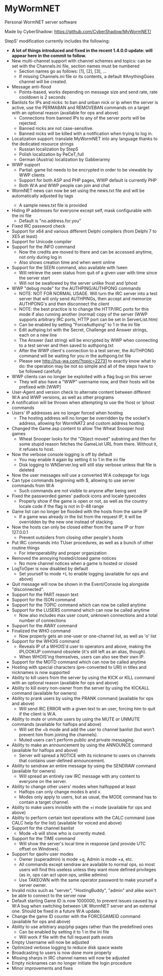 # MyWormNET

Personal WormNET server software

Made by CyberShadow: https://github.com/CyberShadow/MyWormNET/

StepS' modification currently includes the following:

- **A lot of things introduced and fixed in the recent 1.4.0.0 update: will appear here in the commit to follow.**
- New multi-channel support with channel schemes and topics: can be set with the Channels.ini file, section names must be numbered
   + Section names go as follows: [1], [2], [3], ...
   + If missing Channels.ini file or its contents, a default #AnythingGoes channel will be created.
- Message anti-flood
   + Points-based, works depending on message size and send rate, rate cooldown is 2 seconds
- Banlists for IPs and nicks: to ban and unban nick or ip when the server is active, use the PERMABAN and REMOVEBAN commands on a target with an optional reason (available for ops and above)
   + Connections from banned IPs to any of the server ports will be rejected.
   + Banned nicks are not case-sensitive.
   + Banned nicks will be killed with a notification when trying to log in.
- Localization support: translate MyWormNET into any language thanks to the dedicated resource strings
   + Russian localization by StepS
   + Polish localization by PeCeT_full
   + German (Austria) localization by Gabberarmy
- WWP support
   + Partial: game list needs to be encrypted in order to be viewable by WWP clients
   + Support for both ASP and PHP pages, WWP default is currently PHP
   + Both W:A and WWP people can join and chat
- WormNET news can now be set using the news.txt file and will be automatically adjusted by <MOTD> tags
   + A sample news.txt file is provided
- Hiding IP addresses for everyone except self, mask configurable with the ini file
   + Default is "no.address.for.you"
- Fixed IRC password check
- Support for x64 and various different Delphi compilers (from Delphi 7 to XE5 at least)
- Support for Unicode compiler
- Support for the INFO command
   + Now the credits are moved to there and can be accessed anytime, not only during log in
   + Also shows creation time and when went online
- Support for the SEEN command, also available with !seen
   + Will retrieve the seen status from quit of a given user with time since the server start
   + Will not be swallowed by the server unlike !host and !phost
- WWP "debug mode" for the AUTHPING/AUTHPONG commands
   + NOTE: NOT FOR NORMAL USAGE. Will turn the IRC server into a test server that will only send AUTHPINGs, then accept and memorize AUTHPONG's and then disconnect the client
   + NOTE: the best practice is to change the HTTP/IRC ports for this mode if also running another (normal) copy of the server (WWP supports arbitrary IRC ports, HTTP port can be set in ServerList.htm)
   + Can be enabled by setting "ForceAuthping" to 1 in the ini file
   + Edit authping.txt with the Secret, Challenge and Answer strings, each on a new line
   + The Answer (last string) will be encrypted by WWP when connecting to a test server and then saved to authpong.txt
   + After the WWP client's connection to a test server, the AUTHPONG command will be waiting for you in the authpong.txt file
   + Please see http://tus-wa.com/?topic=22731 to exactly know what to do: the operation may be not so simple and all of the steps have to be followed carefully
- WWP clients can no longer be exploited with a flag bug on this server
   + They will also have a "WWP" username now, and their hosts will be prefixed with [WWP]
- User-Agent and version check to alternate content between different W:A and WWP versions, as well as other programs
- A notification will be thrown when attempting to use the !host or !phost commands
- Users' IP addresses are no longer forced when hosting
   + The hosting address will no longer be overridden by the socket's address, allowing for WormNAT2 and custom address hosting.
- Changed the Game.asp content to allow The Wheat Snooper host games
   + Wheat Snooper looks for the "Object moved" substring and then for some stupid reason fetches the GameList URL from there. Without it, it refuses to host.
- Now the verbose console logging is off by default
   + You may enable it again by setting it to 1 in the ini file
   + Disk logging to WNServer.log will still stay verbose unless that file is deleted
- Now the user messages will use a converted W:A codepage for logs
- Can type commands beginning with $, allowing to use server commands from W:A
   + Such commands are not visible to anyone after being sent
- Fixed the passworded games' padlock icons and locale typecodes
   + Properly show if the game is open or not, as well as the country locale code if the flag is not in 0-48 range
- Game list can no longer be flooded with the hosts from the same IP
   + If a game was already in the list from the request IP, it will be overridden by the new one instead of stacking.
- Now the hosts can only be closed either from the same IP or from 127.0.0.1
   + Prevent outsiders from closing other people's hosts
- Put IRC commands into TUser procedures, as well as a bunch of other routine things
   + For interoperability and proper organization
- Removed the annoying hosted/closed game notices
   + No more channel notices when a game is hosted or closed
- LogToOper is now disabled by default
   + Set yourself to mode +L to enable logging (available for ops and above)
- Quit message will now be shown in the Event/Console log alongside "disconnected".
- Support for the PART reason text
- Support for the ISON command
- Support for the TOPIC command which can now be called anytime
- Support for the LUSERS command which can now be called anytime
   + Now also includes max user count, unknown connections and a total number of connections
- Support for the AWAY command
- Finalized the WHO command
   + Now properly gets an one-user or one-channel list, as well as 'o' list
- Support for the WHOIS command
   + Reveals IP of a WHOIS'd user to operators and above, making the IPLOOKUP command obsolete (it's still left as an alias, though).
   + When WHOIS'ing themselves, users can also see their own IP.
- Support for the MOTD command which can now be called anytime
- Hosting with special characters (pre-converted to URI) in titles and nicknames is now supported
- Ability to kill users from the server by using the KICK or KILL command with an optional reason (available for ops and above)
- Ability to kill every non-owner from the server by using the KICKALL command (available for owners)
- Ability to prank users by using the PRANK command (available for ops and above)
   + Will send IRC ERROR with a given text to an user, forcing him to quit if the client is W:A.
- Ability to mute or unmute users by using the MUTE or UNMUTE commands (available for halfops and above)
   + Will set the +b mode and add the user to channel banlist (but won't prevent him from joining the channels).
   + Muted users can't perform public and private messaging.
- Ability to make an announcement by using the ANNOUNCE command (available for halfops and above)
   + Server will spread a NOTICE with its nickname to users on channels that contains user-defined announcement.
- Ability to sendraw an entire message by using the SENDRAW command (available for owners)
   + Will spread an entirely raw IRC message with any content to everyone on the server.
- Ability to change other users' modes when halfopped at least
   + Halfops can only change modes b and v.
   + Modes only apply to users, but as usual, the MODE command has to contain a target channel.
- Ability to make users invisible with the +i mode (available for ops and above)       
- Ability to perform certain text operations with the CALC command (use CALC help for the list) (available for voiced and above)
- Support for the channel banlist
   + Mode +b <channel> will show who is currently muted.
- Support for the TIME command
   + Will show the server's local time in response (and provide UTC offset on Windows).
- Support for qaohv user modes
   + Owner (superadmin) is mode +q, Admin is mode +a, etc.
   + All commands except sendraw are available to normal ops, so most users will find this useless unless they want more defined privileges (as in, ops can act upon ops, unlike admins)
   + Use TAKEOWN with the same operator password to make yourself a server owner.
- Invalid nicks such as "server", "HostingBuddy", "admin" and alike won't be able to connect to the server now
- Default starting Game ID is now 1000000, to prevent issues caused by a W:A bug when switching between UK WormNET server and an external one. Should be fixed in a future W:A update.
- Change the game ID counter with the FORCEGAMEID command (available for ops and above)
- Ability to use arbitrary asp/php pages rather than the predefined ones
   + Can be enabled by setting it to 1 in the ini file
   + Will work if file with the full request path exists
- Empty Username will now be adjusted
- Optimized verbose logging to reduce disk space waste
- Broadcasting to users is now done more properly
- Missing sharps in IRC channel names will now be adjusted
- Empty nicknames can no longer initiate the login procedure
- Minor improvements and fixes

